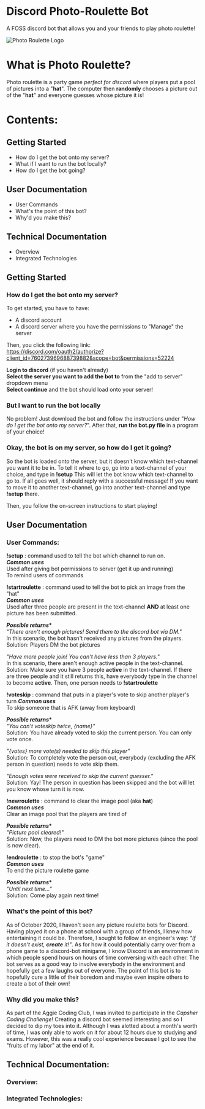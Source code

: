 # Discord Photo-Roulette Bot
A FOSS discord bot that allows you and your friends to play photo roulette!

![Photo Roulette Logo](https://i.imgur.com/iyf83jR.png)

# What is Photo Roulette?
Photo roulette is a party game *perfect for discord* where players put a pool of pictures into a "**hat**". The computer then **randomly** chooses a picture out of the "**hat**" and everyone guesses whose picture it is!

# Contents: 
## Getting Started
- How do I get the bot onto my server?
- What if I want to run the bot locally?
- How do I get the bot going?
## User Documentation
- User Commands
- What's the point of this bot?
- Why'd you make this?
## Technical Documentation
- Overview
- Integrated Technologies

## Getting Started  
### How do I get the bot onto my server?
To get started, you have to have:
- A discord account
- A discord server where you have the permissions to "Manage" the server  

Then, you click the following link:  
https://discord.com/oauth2/authorize?client_id=760273969688739882&scope=bot&permissions=52224  

**Login to discord** (if you haven't already)  
**Select the server you want to add the bot to** from the "add to server" dropdown menu  
**Select continue** and the bot should load onto your server!  

### But I want to run the bot locally
No problem! Just download the bot and follow the instructions under "*How do I get the bot onto my server?*". After that, **run the bot.py file** in a program of your choice!

### Okay, the bot is on my server, so how do I get it going?
So the bot is loaded onto the server, but it doesn't know which text-channel you want it to be in. To tell it where to go, go into a text-channel of your choice, and type in **!setup**
This will let the bot know which text-channel to go to. If all goes well, it should reply with a successful message! If you want to move it to another text-channel, go into another text-channel and type **!setup** there.

Then, you follow the on-screen instructions to start playing!

## User Documentation
### User Commands:  
**!setup** : command used to tell the bot which channel to run on.  
__*Common uses*__  
Used after giving bot permissions to server (get it up and running)  
To remind users of commands  


**!startroulette** : command used to tell the bot to pick an image from the "hat"  
__*Common uses*__  
Used after three people are present in the text-channel **AND** at least one picture has been submitted.  

__*Possible returns**__  
*"There aren't enough pictures! Send them to the discord bot via DM."*  
In this scenario, the bot hasn't received any pictures from the players.  
Solution: Players DM the bot pictures  

*"Have more people join! You can't have less than 3 players."*  
In this scenario, there aren't enough active people in the text-channel.  
Solution: Make sure you have 3 people **active** in the text-channel. If there are three people and it still returns this, have everybody type in the channel to become **active**. Then, one person needs to **!startroulette**  


**!voteskip** :  command that puts in a player's vote to skip another player's turn
__*Common uses*__  
To skip someone that is AFK (away from keyboard)

__*Possible returns**__  
*"You can't voteskip twice, {name}"*  
Solution: You have already voted to skip the current person. You can only vote once.  

*"{votes} more vote(s) needed to skip this player"*  
Solution: To completely vote the person out, everybody (excluding the AFK person in question) needs to vote skip them.  

*"Enough votes were received to skip the current guesser."*  
Solution: Yay! The person in question has been skipped and the bot will let you know whose turn it is now.  

**!newroulette** : command to clear the image pool (aka **hat**)  
__*Common uses*__  
Clear an image pool that the players are tired of  

__*Possible returns**__  
*"Picture pool cleared!"*  
Solution: Now, the players need to DM the bot more pictures (since the pool is now clear).

**!endroulette** : to stop the bot's "game"  
__*Common uses*__  
To end the picture roulette game  

__*Possible returns**__  
*"Until next time..."*  
Solution: Come play again next time!


### What's the point of this bot?  
As of October 2020, I haven't seen any picture roulette bots for Discord. Having played it on a phone at school with a group of friends, I knew how entertaining it could be. Therefore, I sought to follow an engineer's way: *"If it doesn't exist, **create** it!"*. As for how it could potentially carry over from a phone game to a discord-bot minigame, I know Discord is an environment in which people spend hours on hours of time conversing with each other. The bot serves as a good way to involve everybody in the environment and hopefully get a few laughs out of everyone. The point of this bot is to hopefully cure a little of their boredom and maybe even inspire others to create a bot of their own!  

### Why did you make this?  
As part of the Aggie Coding Club, I was invited to participate in the *Capsher Coding Challenge*! Creating a discord bot seemed interesting and so I decided to dip my toes into it. Although I was alotted about a month's worth of time, I was only able to work on it for about 12 hours due to studying and exams. However, this was a really cool experience because I got to see the "fruits of my labor" at the end of it.  

## Technical Documentation:  
### Overview:  

### Integrated Technologies:  

